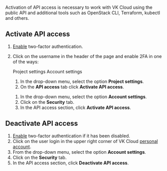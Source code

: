 Activation of API access is necessary to work with VK Cloud using the public API and additional tools such as OpenStack CLI, Terraform, kubectl and others.

## Activate API access

1. [Enable](/en/base/account/instructions/account-manage/manage-2fa/) two-factor authentication.
1. Click on the username in the header of the page and enable 2FA in one of the ways:

      <tabs>
      <tablist>
      <tab>Project settings</tab>
      <tab>Account settings</tab>
      </tablist>
      <tabpanel>

      1. In the drop-down menu, select the option **Project settings**.
      1. On the **API access** tab click **Activate API access**.

      </tabpanel>
      <tabpanel>

      1. In the drop-down menu, select the option **Account settings**.
      1. Click on the **Security** tab.
      1. In the API access section, click **Activate API access**.

      </tabpanel>
      </tabs>

## Deactivate API access

1. [Enable](/en/base/account/instructions/account-manage/manage-2fa/) two-factor authentication if it has been disabled.
1. Click on the user login in the upper right corner of VK Cloud [personal account](https://mcs.mail.ru/app/).
1. From the drop-down menu, select the option **Account settings**.
1. Click on the **Security** tab.
1. In the API access section, click **Deactivate API access**.
